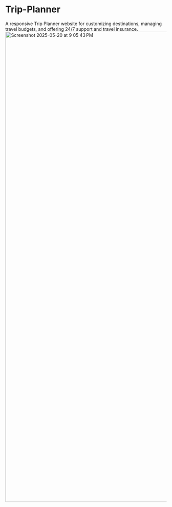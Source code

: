 # Trip-Planner
A responsive Trip Planner website for customizing destinations, managing travel budgets, and offering 24/7 support and travel insurance.
<img width="1469" alt="Screenshot 2025-05-20 at 9 05 43 PM" src="https://github.com/user-attachments/assets/4c5f9f55-7ea6-465f-824a-35b2dbab6e5a" />
